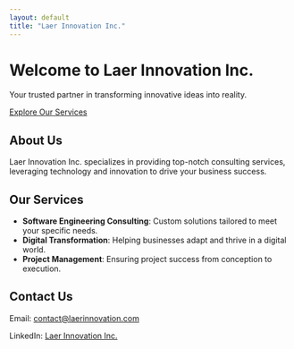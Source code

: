 ```yaml
---
layout: default
title: "Laer Innovation Inc."
---
```


<div class="hero">
  <h1>Welcome to Laer Innovation Inc.</h1>
  <p>Your trusted partner in transforming innovative ideas into reality.</p>
  <a href="#services" class="btn">Explore Our Services</a>
</div>

<div id="about">
  <h2>About Us</h2>
  <p>Laer Innovation Inc. specializes in providing top-notch consulting services, leveraging technology and innovation to drive your business success.</p>
</div>

<div id="services">
  <h2>Our Services</h2>
  <ul>
    <li><strong>Software Engineering Consulting</strong>: Custom solutions tailored to meet your specific needs.</li>
    <li><strong>Digital Transformation</strong>: Helping businesses adapt and thrive in a digital world.</li>
    <li><strong>Project Management</strong>: Ensuring project success from conception to execution.</li>
  </ul>
</div>

<div id="contact">
  <h2>Contact Us</h2>
  <p>Email: <a href="mailto:contact@laerinnovation.com">contact@laerinnovation.com</a></p>
  <p>LinkedIn: <a href="https://linkedin.com/company/laerinnovation" target="_blank">Laer Innovation Inc.</a></p>
</div>
